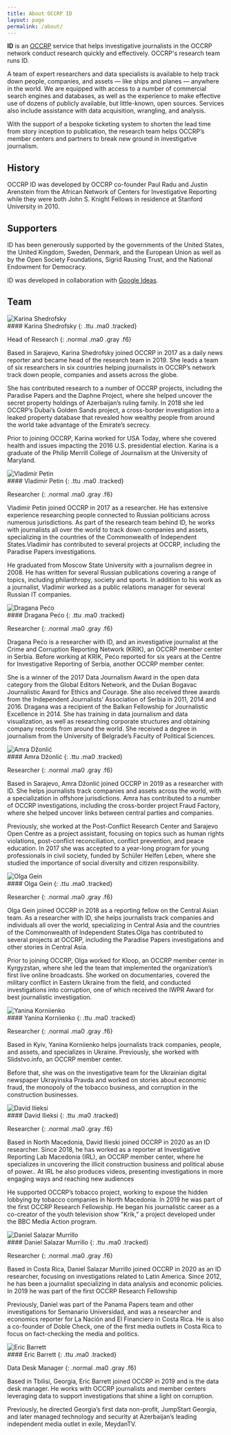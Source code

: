 ```yaml
---
title: About OCCRP ID
layout: page
permalink: /about/
---
```


<b>ID</b> is an
<a class="mid-gray dim" href="https://www.occrp.org/en/about-us"
  title="Organized Crime and Corruption Reporting Project">OCCRP</a>
service that helps investigative journalists in the OCCRP network conduct
research quickly and effectively. OCCRP's research team runs ID.

A team of expert researchers and data specialists is available  to help track
down people, companies, and assets — like ships and planes — anywhere in the
world.
We are equipped with access to a number of commercial search engines and
databases, as well as the experience to make effective use of dozens of
publicly available, but little-known, open sources. Services also include
assistance with data acquisition, wrangling, and analysis.

With the support of a bespoke ticketing system to shorten the lead time from
story inception to publication, the research team helps OCCRP’s member centers
and partners to break new ground in investigative journalism.

## History

OCCRP ID was developed by OCCRP co-founder Paul Radu and Justin Arenstein from
the African Network of Centers for Investigative Reporting  while they were
both John S. Knight Fellows in residence at Stanford University in 2010.

## Supporters

ID has been generously supported by the governments of the United States, the
United Kingdom, Sweden, Denmark, and the European Union as well as by the Open
Society Foundations, Sigrid Rausing Trust, and the National Endowment for
Democracy.

ID was developed in collaboration with
<a class="mid-gray dim" href="https://jigsaw.google.com">Google Ideas</a>.

## Team

<div class="flex">
  <div class="w-20">
    <img class="br-100 w-80 mt2" src="/static/images/team/karina-shedrofsky-500.jpg" alt="Karina Shedrofsky" />
  </div>
  <div class="w-80" markdown="1">
#### Karina Shedrofsky
{: .ttu .ma0 .tracked}

Head of Research
{: .normal .ma0 .gray .f6}

Based in Sarajevo, Karina Shedrofsky joined OCCRP in 2017 as a daily news
reporter and became head of the research team in 2019. She leads a team of six
researchers in six countries helping journalists in OCCRP’s network track down
people, companies and assets across the globe.

She has contributed research to a number of OCCRP projects, including the
Paradise Papers and the Daphne Project, where she helped uncover the secret
property holdings of Azerbaijan’s ruling family. In 2018 she led OCCRP’s
Dubai’s Golden Sands project, a cross-border investigation into a leaked
property database that revealed how wealthy people from around the world take
advantage of the Emirate’s secrecy.

Prior to joining OCCRP, Karina worked for USA Today, where she covered health
and issues impacting the 2016 U.S. presidential election. Karina is a graduate
of the Philip Merrill College of Journalism at the University of Maryland.
  </div>
</div>

<div class="flex mt5">
  <div class="w-20">
    <img class="br-100 w-80 mt2" src="/static/images/team/vladimir-petin-500.jpg" alt="Vladimir Petin"/>
  </div>
  <div class="w-80" markdown="1">
#### Vladimir Petin
{: .ttu .ma0 .tracked}

Researcher
{: .normal .ma0 .gray .f6}

Vladimir Petin joined OCCRP in 2017 as a researcher. He has extensive
experience researching people connected to Russian politicians across numerous
jurisdictions. As part of the research team behind ID, he works with
journalists all over the world to track down companies and assets, specializing
in the countries of the Commonwealth of Independent States.Vladimir has
contributed to several projects at OCCRP, including the Paradise Papers
investigations.

He graduated from Moscow State University with a journalism degree in 2008. He
has written for several Russian publications covering a range of topics,
including philanthropy, society and sports. In addition to his work as a
journalist, Vladimir worked as a public relations manager for several Russian
IT companies.
  </div>
</div>

<div class="flex mt5">
  <div class="w-20">
    <img class="br-100 w-80 mt2" src="/static/images/team/dragana-peco-500.jpg" alt="Dragana Pećo" />
  </div>
  <div class="w-80" markdown="1">
#### Dragana Pećo
{: .ttu .ma0 .tracked}

Researcher
{: .normal .ma0 .gray .f6}

Dragana Pećo is a researcher with ID, and an investigative journalist at the
Crime and Corruption Reporting Network (KRIK), an OCCRP member center in
Serbia. Before working at KRIK, Pećo reported for six years at the Centre for
Investigative Reporting of Serbia, another OCCRP member center.

She is a winner of the 2017 Data Journalism Award in the open data category
from the Global Editors Network, and the Dušan Bogavac Journalistic Award for
Ethics and Courage. She also received three awards from the Independent
Journalists’ Association of Serbia in 2011, 2014 and 2016. Dragana was a
recipient of the Balkan Fellowship for Journalistic Excellence in 2014. She has
training in data journalism and data visualization, as well as researching
corporate structures and obtaining company records from around the world. She
received a degree in journalism from the University of Belgrade’s Faculty of
Political Sciences.
  </div>
</div>

<div class="flex mt5">
  <div class="w-20">
    <img class="br-100 w-80 mt2" src="/static/images/team/amra-dzonlic-500.jpg" alt="Amra Džonlić" />
  </div>
  <div class="w-80" markdown="1">
#### Amra Džonlić
{: .ttu .ma0 .tracked}

Researcher
{: .normal .ma0 .gray .f6}

Based in Sarajevo, Amra Džonlić joined OCCRP in 2019 as a researcher with ID.
She helps journalists track companies and assets across the world, with a
specialization in offshore jurisdictions. Amra has contributed to a number of
OCCRP investigations, including the cross-border project Fraud Factory, where
she helped uncover links between central parties and companies.

Previously, she worked at the Post-Conflict Research Center and Sarajevo Open
Centre as a project assistant, focusing on topics such as human rights
violations, post-conflict reconciliation, conflict prevention, and peace
education. In 2017 she was accepted to a year-long program for young
professionals in civil society, funded by Schüler Helfen Leben, where she
studied the importance of social diversity and citizen responsibility.
  </div>
</div>

<div class="flex mt5">
  <div class="w-20">
    <img class="br-100 w-80 mt2" src="/static/images/team/olga-gein-500.jpg" alt="Olga Gein" />
  </div>
  <div class="w-80" markdown="1">
#### Olga Gein
{: .ttu .ma0 .tracked}

Researcher
{: .normal .ma0 .gray .f6}

Olga Gein joined OCCRP in 2018 as a reporting fellow on the Central Asian team.
As a researcher with ID,  she helps journalists track companies and individuals
all over the world, specializing in Central Asia and the countries of the
Commonwealth of Independent States.Olga has contributed to several projects at
OCCRP, including the Paradise Papers investigations and other stories in
Central Asia.

Prior to joining OCCRP, Olga worked for Kloop, an OCCRP member center in
Kyrgyzstan, where she led the team that implemented the organization’s first
live online broadcasts. She worked on documentaries, covered the military
conflict in Eastern Ukraine from the field, and conducted investigations into
corruption, one of which received the IWPR Award for best journalistic
investigation.
  </div>
</div>

<div class="flex mt5">
  <div class="w-20">
    <img class="br-100 w-80 mt2" src="/static/images/team/yanina-korniienko-500.jpg" alt="Yanina Korniienko" />
  </div>
  <div class="w-80" markdown="1">
#### Yanina Korniienko
{: .ttu .ma0 .tracked}

Researcher
{: .normal .ma0 .gray .f6}

Based in Kyiv, Yanina Korniienko helps journalists track companies, people, and
assets, and specializes in Ukraine. Previously, she worked with Slidstvo.info,
an OCCRP member center.

Before that, she was on the investigative team for the Ukrainian digital
newspaper Ukrayinska Pravda and worked on stories about economic fraud, the
monopoly of the tobacco business, and corruption in the construction
businesses.
  </div>
</div>

<div class="flex mt5">
  <div class="w-20">
    <img class="br-100 w-80 mt2" src="/static/images/team/david-ilieksi-500.jpg" alt="David Ilieksi" />
  </div>
  <div class="w-80" markdown="1">
#### David Ilieksi
{: .ttu .ma0 .tracked}

Researcher
{: .normal .ma0 .gray .f6}

Based in North Macedonia, David Ilieski joined OCCRP in 2020 as an ID
researcher. Since 2018, he has worked as a reporter at Investigative Reporting
Lab Macedonia (IRL), an OCCRP member center, where he specializes in uncovering
the illicit construction business and political abuse of power.. At IRL he also
produces videos, presenting investigations in more engaging ways and reaching
new audiences

He supported OCCRP’s tobacco project, working to expose the hidden lobbying by
tobacco companies in North Macedonia. In 2019 he was part of the first OCCRP
Research Fellowship. He began his journalistic career as a co-creator of the
youth television show "Krik,” a project developed under the BBC Media Action
program.
  </div>
</div>

<div class="flex mt5">
  <div class="w-20">
    <img class="br-100 w-80 mt2" src="/static/images/team/daniel-salazar-murrillo-500.jpg" alt="Daniel Salazar Murrillo" />
  </div>
  <div class="w-80" markdown="1">
#### Daniel Salazar Murrillo
{: .ttu .ma0 .tracked}

Researcher
{: .normal .ma0 .gray .f6}

Based in Costa Rica, Daniel Salazar Murrillo joined OCCRP in 2020 as an ID
researcher, focusing on investigations related to Latin America. Since 2012, he
has been a journalist specializing in data analysis and economic policies. In
2019 he was part of the first OCCRP Research Fellowship

Previously, Daniel was part of the Panama Papers team and other investigations
for Semanario Universidad, and was a researcher and economics reporter for La
Nación and El Financiero in Costa Rica. He is also a co-founder of Doble Check,
one of the first media outlets in Costa Rica to focus on fact-checking the
media and politics.
  </div>
</div>

<div class="flex mt5">
  <div class="w-20">
    <img class="br-100 w-80 mt2" src="/static/images/team/eric-barrett-500.jpg" alt="Eric Barrett" />
  </div>
  <div class="w-80" markdown="1">
#### Eric Barrett
{: .ttu .ma0 .tracked}

Data Desk Manager
{: .normal .ma0 .gray .f6}

Based in Tbilisi, Georgia, Eric Barrett joined OCCRP in 2019 and is the data
desk manager. He works with OCCRP journalists and member centers leveraging
data to support investigations that shine a light on corruption.

Previously, he directed Georgia’s first data non-profit, JumpStart Georgia, and
later managed technology and security at Azerbaijan’s leading independent media
outlet in exile, MeydanTV.
  </div>
</div>
